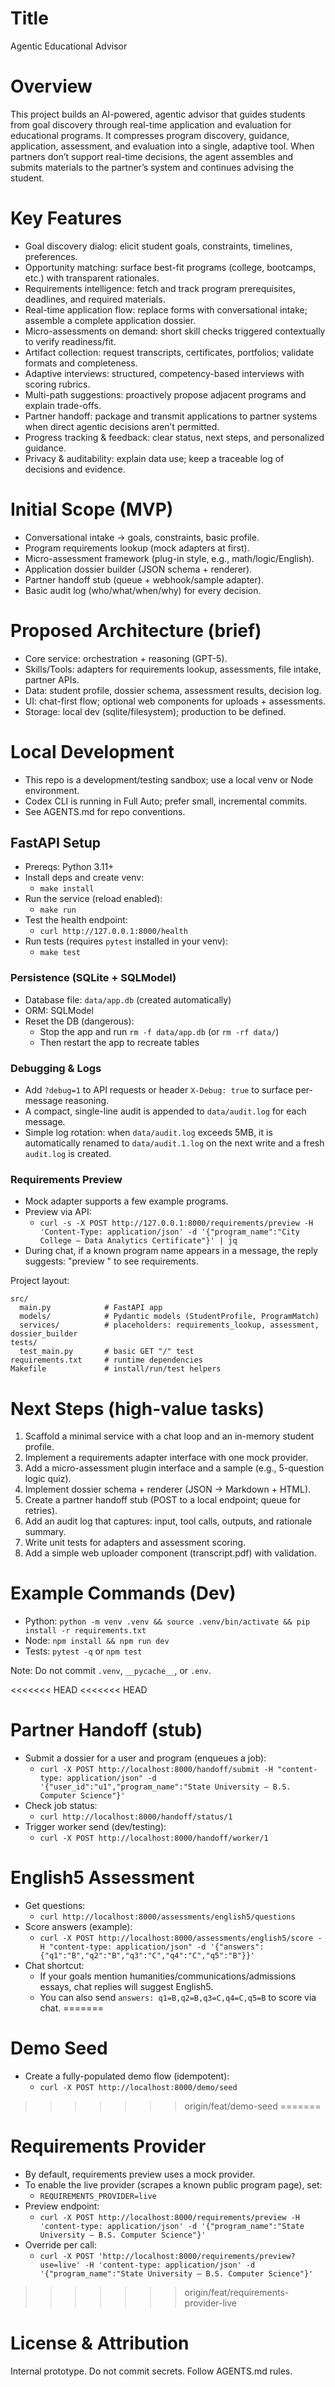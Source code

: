 # Title
Agentic Educational Advisor

# Overview
This project builds an AI-powered, agentic advisor that guides students from goal discovery through real-time application and evaluation for educational programs. It compresses program discovery, guidance, application, assessment, and evaluation into a single, adaptive tool. When partners don’t support real-time decisions, the agent assembles and submits materials to the partner’s system and continues advising the student.

# Key Features
- Goal discovery dialog: elicit student goals, constraints, timelines, preferences.
- Opportunity matching: surface best-fit programs (college, bootcamps, etc.) with transparent rationales.
- Requirements intelligence: fetch and track program prerequisites, deadlines, and required materials.
- Real-time application flow: replace forms with conversational intake; assemble a complete application dossier.
- Micro-assessments on demand: short skill checks triggered contextually to verify readiness/fit.
- Artifact collection: request transcripts, certificates, portfolios; validate formats and completeness.
- Adaptive interviews: structured, competency-based interviews with scoring rubrics.
- Multi-path suggestions: proactively propose adjacent programs and explain trade-offs.
- Partner handoff: package and transmit applications to partner systems when direct agentic decisions aren’t permitted.
- Progress tracking & feedback: clear status, next steps, and personalized guidance.
- Privacy & auditability: explain data use; keep a traceable log of decisions and evidence.

# Initial Scope (MVP)
- Conversational intake → goals, constraints, basic profile.
- Program requirements lookup (mock adapters at first).
- Micro-assessment framework (plug-in style, e.g., math/logic/English).
- Application dossier builder (JSON schema + renderer).
- Partner handoff stub (queue + webhook/sample adapter).
- Basic audit log (who/what/when/why) for every decision.

# Proposed Architecture (brief)
- Core service: orchestration + reasoning (GPT-5).
- Skills/Tools: adapters for requirements lookup, assessments, file intake, partner APIs.
- Data: student profile, dossier schema, assessment results, decision log.
- UI: chat-first flow; optional web components for uploads + assessments.
- Storage: local dev (sqlite/filesystem); production to be defined.

# Local Development
- This repo is a development/testing sandbox; use a local venv or Node environment.
- Codex CLI is running in Full Auto; prefer small, incremental commits.
- See AGENTS.md for repo conventions.

## FastAPI Setup
- Prereqs: Python 3.11+
- Install deps and create venv:
  - `make install`
- Run the service (reload enabled):
  - `make run`
- Test the health endpoint:
  - `curl http://127.0.0.1:8000/health`
- Run tests (requires `pytest` installed in your venv):
  - `make test`

### Persistence (SQLite + SQLModel)
- Database file: `data/app.db` (created automatically)
- ORM: SQLModel
- Reset the DB (dangerous):
  - Stop the app and run `rm -f data/app.db` (or `rm -rf data/`)
  - Then restart the app to recreate tables

### Debugging & Logs
- Add `?debug=1` to API requests or header `X-Debug: true` to surface per-message reasoning.
- A compact, single-line audit is appended to `data/audit.log` for each message.
- Simple log rotation: when `data/audit.log` exceeds 5MB, it is automatically
  renamed to `data/audit.1.log` on the next write and a fresh `audit.log` is
  created.

### Requirements Preview
- Mock adapter supports a few example programs.
- Preview via API:
  - `curl -s -X POST http://127.0.0.1:8000/requirements/preview -H 'Content-Type: application/json' -d '{"program_name":"City College — Data Analytics Certificate"}' | jq`
- During chat, if a known program name appears in a message, the reply suggests: "preview <name>" to see requirements.

Project layout:

```
src/
  main.py            # FastAPI app
  models/            # Pydantic models (StudentProfile, ProgramMatch)
  services/          # placeholders: requirements_lookup, assessment, dossier_builder
tests/
  test_main.py       # basic GET "/" test
requirements.txt     # runtime dependencies
Makefile             # install/run/test helpers
```

# Next Steps (high-value tasks)
1) Scaffold a minimal service with a chat loop and an in-memory student profile.
2) Implement a requirements adapter interface with one mock provider.
3) Add a micro-assessment plugin interface and a sample (e.g., 5-question logic quiz).
4) Implement dossier schema + renderer (JSON → Markdown + HTML).
5) Create a partner handoff stub (POST to a local endpoint; queue for retries).
6) Add an audit log that captures: input, tool calls, outputs, and rationale summary.
7) Write unit tests for adapters and assessment scoring.
8) Add a simple web uploader component (transcript.pdf) with validation.

# Example Commands (Dev)
- Python: `python -m venv .venv && source .venv/bin/activate && pip install -r requirements.txt`
- Node: `npm install && npm run dev`
- Tests: `pytest -q` or `npm test`

Note: Do not commit `.venv`, `__pycache__`, or `.env`.

<<<<<<< HEAD
<<<<<<< HEAD
# Partner Handoff (stub)
- Submit a dossier for a user and program (enqueues a job):
  - `curl -X POST http://localhost:8000/handoff/submit -H "content-type: application/json" -d '{"user_id":"u1","program_name":"State University — B.S. Computer Science"}'`
- Check job status:
  - `curl http://localhost:8000/handoff/status/1`
- Trigger worker send (dev/testing):
  - `curl -X POST http://localhost:8000/handoff/worker/1`

# English5 Assessment
- Get questions:
  - `curl http://localhost:8000/assessments/english5/questions`
- Score answers (example):
  - `curl -X POST http://localhost:8000/assessments/english5/score -H "content-type: application/json" -d '{"answers":{"q1":"B","q2":"B","q3":"C","q4":"C","q5":"B"}}'`
- Chat shortcut:
  - If your goals mention humanities/communications/admissions essays, chat replies will suggest English5.
  - You can also send `answers: q1=B,q2=B,q3=C,q4=C,q5=B` to score via chat.
=======
# Demo Seed
- Create a fully-populated demo flow (idempotent):
  - `curl -X POST http://localhost:8000/demo/seed`
>>>>>>> origin/feat/demo-seed
=======
# Requirements Provider
- By default, requirements preview uses a mock provider.
- To enable the live provider (scrapes a known public program page), set:
  - `REQUIREMENTS_PROVIDER=live`
- Preview endpoint:
  - `curl -X POST http://localhost:8000/requirements/preview -H 'content-type: application/json' -d '{"program_name":"State University — B.S. Computer Science"}'`
- Override per call:
  - `curl -X POST 'http://localhost:8000/requirements/preview?use=live' -H 'content-type: application/json' -d '{"program_name":"State University — B.S. Computer Science"}'`
>>>>>>> origin/feat/requirements-provider-live

# License & Attribution
Internal prototype. Do not commit secrets. Follow AGENTS.md rules.
